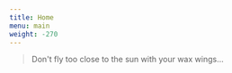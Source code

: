 ```yaml
---
title: Home
menu: main
weight: -270
---
```

> Don't fly too close to the sun with your wax wings...

